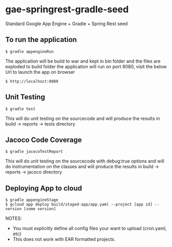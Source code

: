 # gae-springrest-gradle-seed
Standard Google App Engine + Gradle + Spring Rest seed

##	To run the application
	$ gradle appengineRun

The application will be build to war and kept in bin folder and the files are exploded to build folder
the application will run on port 8080, visit the below Url to launch the app on browser

	$ http://localhost:8080
	
## Unit Testing
	$ gradle test

This will do unit testing on the sourcecode and will produce the results in 
build -> reports -> tests directory

## Jacoco Code Coverage
	$ gradle jacocoTestReport

This will do unit testing on the sourcecode with debug:true options and will do instrumentation on the classes
and will produce the results in build -> reports -> jacoco directory

## Deploying App to cloud
	$ gradle appengineStage
	$ gcloud app deploy build/staged-app/app.yaml --project [app id] --version [some version]

NOTES:

* You must explicitly define all config files your want to upload (cron.yaml, etc)
* This does not work with EAR formatted projects.
